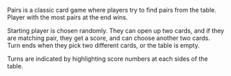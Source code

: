 Pairs is a classic card game where players try to find pairs from the table. Player with the most pairs at the end wins. 

Starting player is chosen randomly. They can open up two cards, and if they are matching pair, they get a score, and can choose another two cards. Turn ends when they pick two different cards, or the table is empty.

Turns are indicated by highlighting score numbers at each sides of the table. 
